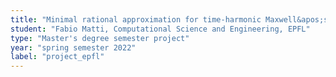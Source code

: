 ```yaml
---
title: "Minimal rational approximation for time-harmonic Maxwell&apos;s equations"
student: "Fabio Matti, Computational Science and Engineering, EPFL"
type: "Master's degree semester project"
year: "spring semester 2022"
label: "project_epfl"
---
```


